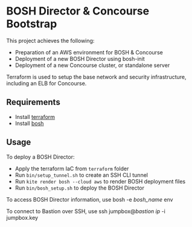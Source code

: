 BOSH Director & Concourse Bootstrap
===================================

This project achieves the following:

- Preparation of an AWS environment for BOSH & Concourse
- Deployment of a new BOSH Director using bosh-init
- Deployment of a new Concourse cluster, or standalone server

Terraform is used to setup the base network and security infrastructure, including an ELB for Concourse.

Requirements
-----

- Install [terraform](https://www.terraform.io/intro/getting-started/install.html)
- Install [bosh](https://bosh.io/docs/cli-v2.html#install)

Usage
-----

To deploy a BOSH Director:
- Apply the terraform IaC from `terraform` folder
- Run `bin/setup_tunnel.sh` to create an SSH CLI tunnel
- Run `kite render bosh --cloud aws` to render BOSH deployment files
- Run `bin/bosh_setup.sh` to deploy the BOSH Director

To access BOSH Director information, use bosh -e *bosh_name* env

To connect to Bastion over SSH, use ssh jumpbox@*bastion ip* -i jumpbox.key
